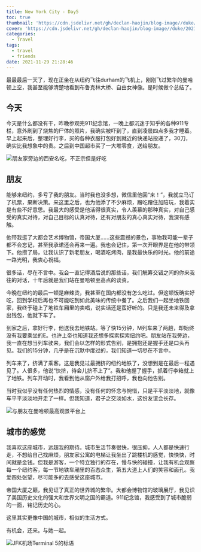 ```yaml
---
title: New York City - Day5
toc: true
thumbnail: 'https://cdn.jsdelivr.net/gh/declan-haojin/blog-image//duke/20211130000026.png'
cover: 'https://cdn.jsdelivr.net/gh/declan-haojin/blog-image//duke/20211130000026.png'
categories:
  - Travel
tags:
  - travel
  - friends
date: 2021-11-29 21:28:46
---
```


最最最后一天了，现在正坐在从纽约飞往durham的飞机上，刚刚飞过繁华的曼哈顿上空，我甚至能够清楚地看到布鲁克林大桥、自由女神像。是时候做个总结了。

<!--more-->

## 今天
今天是什么都没有干，昨晚参观完911纪念馆，一晚上都沉迷于知乎的各种911专栏，意外刷到了烧焦的尸体的照片，我确实被吓到了，直到凌晨四点多我才睡着。早上起来后，整理好行李，买的各种衣服打包好到就近的快递站投递了，30刀，确实比我想象中的贵。之后到中国超市买了一大堆零食，送给朋友。

![朋友家旁边的西安名吃，不正宗但是好吃](https://cdn.jsdelivr.net/gh/declan-haojin/blog-image//duke/20211130000151.png)

## 朋友
能够来纽约，多亏了我的朋友。当时我也没多想，微信里他回“来！”，我就立马订了机票，果断决策。来这里之后，也为他添了不少麻烦，蹭吃蹭住加陪玩，我着实是有些不好意思。我最大的感受是他活得很真实，令人羡慕的那种真实，对自己感受的真实对待，对自己目标的认真对待，还有对朋友的真心真实对待，我深有感触。

他带我逛了大都会艺术博物馆，帝国大厦……这些震撼的景色，事物我可能一辈子都不会忘记，甚至我承诺还会再来一遍。我也会记住，第一次开眼界是在他的带领下。他攒了局，让我认识了新老朋友，喝酒吃烤肉，是我最快乐的时光。他的前途一路光明，我衷心祝福。

很多话，尽在不言中。我会一直记得酒后说的那些话，我们觥筹交错之间的你来我往的对话，十年后就是我们站在曼哈顿至高点的谈资。

今晚在纽约的最后一顿是麻辣烫，我甚至在国内都没有怎么吃过。但这顿饭确实好吃，回到学校后再也不可能吃到如此美味的传统中餐了。之后我们一起坐地铁回家，我终于碰上了地铁车厢里的卖唱，说实话还是蛮好听的。只是我还未来得及拿出钱包，他就下车了。

到家之后，拿好行李，他送我去地铁站。等了快15分钟，M列车来了两趟，却始终没有我要乘坐的E。也许上帝也知道我还想多探索探索纽约吧。朋友站在我旁边，我一直在想当列车驶来，我们会以怎样的形式告别，是拥抱还是握手还是口头再见。我们的15分钟，几乎是在沉默中度过的，我们知道一切尽在不言中。

列车来了，挤满了乘客。这是我见过最拥挤的纽约地铁了，没想到是在最后一程遇见了。人很多，他说“快挤，待会儿挤不上了”。我和他握了握手，抓着行李箱就上了地铁。列车开动时，我看到他从窗户外给我打招呼，我也向他告别。

当时我似乎没有任何热烈的情感，没有任何的怀念与惋惜，只是平平淡淡地，就像车平平淡淡地开走了一样。但我知道，君子之交淡如水，这份友谊会长存。

![与朋友在曼哈顿最高观景平台上](https://cdn.jsdelivr.net/gh/declan-haojin/blog-image//duke/20211130000358.png)




## 城市的感觉

我喜欢这座城市，远超我的期待。城市生活节奏很快，很压抑，人人都是快速行走，不想给自己找麻烦，朋友家公寓的电梯让我坐出了跳楼机的感觉，快快快，时间就是金钱。但我是游客，一个特立独行的存在，慢与快的碰撞，让我有机会观察每一个纽约客，每一节地铁车厢里的百态众生，第五大道上人们的笑容和面孔。我爱四处张望，尽可能多的去感受这座城市。

帝国大厦之巅，我见证了真正的世界城的繁华。大都会博物馆的玻璃展厅，我见识了美国历史文化的强大和世界文明之国的霸道。911纪念馆，我感受到了城市脆弱的一面，铭记历史的心。

这里其实更像中国的城市，相似的生活方式。

有机会，还来。与她一起。

![JFK机场Terminal 5的标语](https://cdn.jsdelivr.net/gh/declan-haojin/blog-image//duke/20211130000240.png)
